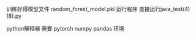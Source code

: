 训练好得模型文件   random_forest_model.pkl
运行程序   直接运行java_test(4)(8).py

python解释器  需要 pytorch  numpy  pandas 环境
